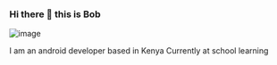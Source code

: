 ### Hi there 👋 this is Bob
![image](https://user-images.githubusercontent.com/71088165/123682202-61d27600-d853-11eb-9dba-3b719886ab8a.png)


I am an android developer based in Kenya
Currently at school learning
 

<!--
**robert-muriithi/robert-muriithi** is a ✨ _special_ ✨ repository because its `README.md` (this file) appears on your GitHub profile.

Here are some ideas to get you started:

- 🔭 I’m currently working on ...
- 🌱 I’m currently learning ...
- 👯 I’m looking to collaborate on ...
- 🤔 I’m looking for help with ...
- 💬 Ask me about ...
- 📫 How to reach me: ...
- 😄 Pronouns: ...
- ⚡ Fun fact: ...
-->
